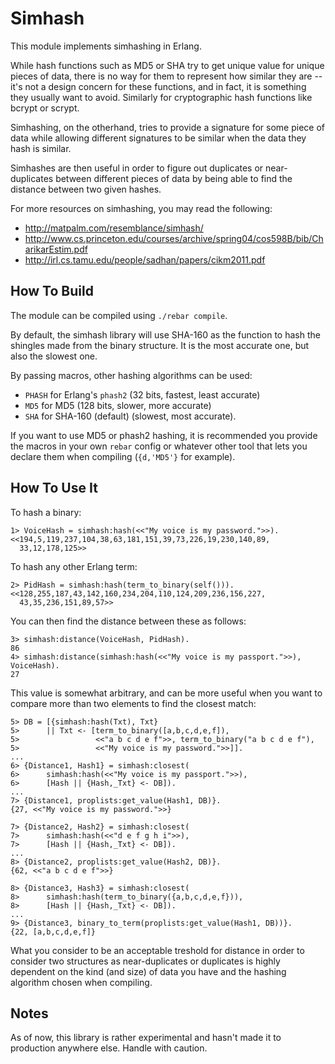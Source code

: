 Simhash
=======

This module implements simhashing in Erlang.

While hash functions such as MD5 or SHA try to get unique value
for unique pieces of data, there is no way for them to represent
how similar they are -- it's not a design concern for these functions,
and in fact, it is something they usually want to avoid.
Similarly for cryptographic hash functions like bcrypt or scrypt.

Simhashing, on the otherhand, tries to provide a signature for some
piece of data while allowing different signatures to be similar when
the data they hash is similar.

Simhashes are then useful in order to figure out duplicates or near-
duplicates between different pieces of data by being able to find
the distance between two given hashes.

For more resources on simhashing, you may read the following:

- http://matpalm.com/resemblance/simhash/
- http://www.cs.princeton.edu/courses/archive/spring04/cos598B/bib/CharikarEstim.pdf
- http://irl.cs.tamu.edu/people/sadhan/papers/cikm2011.pdf

How To Build
------------
The module can be compiled using `./rebar compile`.

By default, the simhash library will use SHA-160 as the function to
hash the shingles made from the binary structure. It is the most
accurate one, but also the slowest one.

By passing macros, other hashing algorithms can be used:
- `PHASH` for Erlang's `phash2` (32 bits, fastest, least accurate)
- `MD5` for MD5 (128 bits, slower, more accurate)
- `SHA` for SHA-160 (default) (slowest, most accurate).

If you want to use MD5 or phash2 hashing, it is recommended you
provide the macros in your own `rebar` config or whatever other
tool that lets you declare them when compiling (`{d,'MD5'}` for
example).

How To Use It
-------------

To hash a binary:

    1> VoiceHash = simhash:hash(<<"My voice is my password.">>).
    <<194,5,119,237,104,38,63,181,151,39,73,226,19,230,140,89,
      33,12,178,125>>

To hash any other Erlang term:

    2> PidHash = simhash:hash(term_to_binary(self())).
    <<128,255,187,43,142,160,234,204,110,124,209,236,156,227,
      43,35,236,151,89,57>>

You can then find the distance between these as follows:

    3> simhash:distance(VoiceHash, PidHash).
    86
    4> simhash:distance(simhash:hash(<<"My voice is my passport.">>), VoiceHash).
    27

This value is somewhat arbitrary, and can be more useful when you want
to compare more than two elements to find the closest match:

    5> DB = [{simhash:hash(Txt), Txt}
    5>      || Txt <- [term_to_binary([a,b,c,d,e,f]),
    5>                 <<"a b c d e f">>, term_to_binary("a b c d e f"),
    5>                 <<"My voice is my password.">>]].
    ...
    6> {Distance1, Hash1} = simhash:closest(
    6>      simhash:hash(<<"My voice is my passport.">>),
    6>      [Hash || {Hash,_Txt} <- DB]).
    ...
    7> {Distance1, proplists:get_value(Hash1, DB)}.
    {27, <<"My voice is my password.">>}
    
    7> {Distance2, Hash2} = simhash:closest(
    7>      simhash:hash(<<"d e f g h i">>),
    7>      [Hash || {Hash,_Txt} <- DB]).
    ...
    8> {Distance2, proplists:get_value(Hash2, DB)}.
    {62, <<"a b c d e f">>}
    
    8> {Distance3, Hash3} = simhash:closest(
    8>      simhash:hash(term_to_binary({a,b,c,d,e,f})),
    8>      [Hash || {Hash,_Txt} <- DB]).
    ...
    9> {Distance3, binary_to_term(proplists:get_value(Hash1, DB))}.
    {22, [a,b,c,d,e,f]}

What you consider to be an acceptable treshold for distance in order
to consider two structures as near-duplicates or duplicates is highly
dependent on the kind (and size) of data you have and the hashing
algorithm chosen when compiling.

Notes
-----

As of now, this library is rather experimental and hasn't made it
to production anywhere else. Handle with caution.

